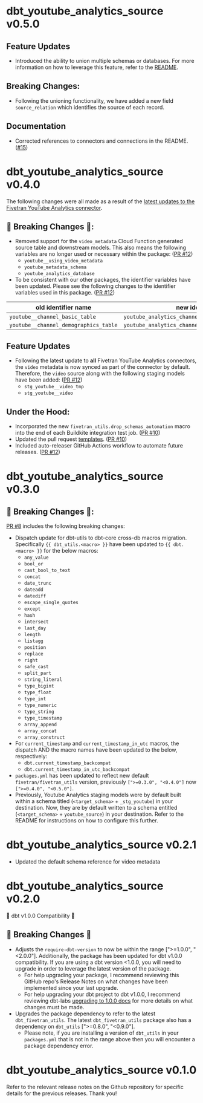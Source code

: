 # dbt_youtube_analytics_source v0.5.0

## Feature Updates
- Introduced the ability to union multiple schemas or databases. For more information on how to leverage this feature, refer to the [README](https://github.com/fivetran/dbt_youtube_analytics_source/blob/main/README.md#unioning-multiple-youtube-analytics-connectors).

## Breaking Changes:
- Following the unioning functionality, we have added a new field `source_relation` which identifies the source of each record.

## Documentation
- Corrected references to connectors and connections in the README. ([#15](https://github.com/fivetran/dbt_youtube_analytics_source/pull/15))

# dbt_youtube_analytics_source v0.4.0

The following changes were all made as a result of the [latest updates to the Fivetran YouTube Analytics connector](https://fivetran.com/docs/applications/youtube-analytics/changelog#june2023).

## 🚨 Breaking Changes 🚨:
- Removed support for the `video_metadata` Cloud Function generated source table and downstream models. This also means the following variables are no longer used or necessary within the package: ([PR #12](https://github.com/fivetran/dbt_youtube_analytics_source/pull/12))
  - `youtube__using_video_metadata`
  - `youtube_metadata_schema`
  - `youtube_analytics_database`
- To be consistent with our other packages, the identifier variables have been updated. Please see the following changes to the identifier variables used in this package. ([PR #12](https://github.com/fivetran/dbt_youtube_analytics_source/pull/12))

| **old identifier name** | **new identifier name** |
| ------------------------|-------------------------|
| `youtube__channel_basic_table` | `youtube_analytics_channel_basic_a_2_identifier` |
| `youtube__channel_demographics_table` | `youtube_analytics_channel_demographics_a_1_identifier` |


## Feature Updates
- Following the latest update to **all** Fivetran YouTube Analytics connectors, the `video` metadata is now synced as part of the connector by default. Therefore, the `video` source along with the following staging models have been added: ([PR #12](https://github.com/fivetran/dbt_youtube_analytics_source/pull/12))
  - `stg_youtube__video_tmp`
  - `stg_youtube__video`

## Under the Hood:
- Incorporated the new `fivetran_utils.drop_schemas_automation` macro into the end of each Buildkite integration test job. ([PR #10](https://github.com/fivetran/dbt_youtube_analytics_source/pull/10))
- Updated the pull request [templates](/.github). ([PR #10](https://github.com/fivetran/dbt_youtube_analytics_source/pull/10))
- Included auto-releaser GitHub Actions workflow to automate future releases. ([PR #12](https://github.com/fivetran/dbt_youtube_analytics_source/pull/12))

# dbt_youtube_analytics_source v0.3.0

## 🚨 Breaking Changes 🚨:
[PR #8](https://github.com/fivetran/dbt_youtube_analytics_source/pull/8) includes the following breaking changes:
- Dispatch update for dbt-utils to dbt-core cross-db macros migration. Specifically `{{ dbt_utils.<macro> }}` have been updated to `{{ dbt.<macro> }}` for the below macros:
    - `any_value`
    - `bool_or`
    - `cast_bool_to_text`
    - `concat`
    - `date_trunc`
    - `dateadd`
    - `datediff`
    - `escape_single_quotes`
    - `except`
    - `hash`
    - `intersect`
    - `last_day`
    - `length`
    - `listagg`
    - `position`
    - `replace`
    - `right`
    - `safe_cast`
    - `split_part`
    - `string_literal`
    - `type_bigint`
    - `type_float`
    - `type_int`
    - `type_numeric`
    - `type_string`
    - `type_timestamp`
    - `array_append`
    - `array_concat`
    - `array_construct`
- For `current_timestamp` and `current_timestamp_in_utc` macros, the dispatch AND the macro names have been updated to the below, respectively:
    - `dbt.current_timestamp_backcompat`
    - `dbt.current_timestamp_in_utc_backcompat`
- `packages.yml` has been updated to reflect new default `fivetran/fivetran_utils` version, previously `[">=0.3.0", "<0.4.0"]` now `[">=0.4.0", "<0.5.0"]`.
- Previously, Youtube Analytics staging models were by default built within a schema titled (`<target_schema>` + `_stg_youtube`) in your destination. Now, they are by default written to a schema entitled (`<target_schema>` + `youtube_source`) in your destination. Refer to the README for instructions on how to configure this further. 

# dbt_youtube_analytics_source v0.2.1
- Updated the default schema reference for video metadata
# dbt_youtube_analytics_source v0.2.0
🎉 dbt v1.0.0 Compatibility 🎉
## 🚨 Breaking Changes 🚨
- Adjusts the `require-dbt-version` to now be within the range [">=1.0.0", "<2.0.0"]. Additionally, the package has been updated for dbt v1.0.0 compatibility. If you are using a dbt version <1.0.0, you will need to upgrade in order to leverage the latest version of the package.
  - For help upgrading your package, I recommend reviewing this GitHub repo's Release Notes on what changes have been implemented since your last upgrade.
  - For help upgrading your dbt project to dbt v1.0.0, I recommend reviewing dbt-labs [upgrading to 1.0.0 docs](https://docs.getdbt.com/docs/guides/migration-guide/upgrading-to-1-0-0) for more details on what changes must be made.
- Upgrades the package dependency to refer to the latest `dbt_fivetran_utils`. The latest `dbt_fivetran_utils` package also has a dependency on `dbt_utils` [">=0.8.0", "<0.9.0"].
  - Please note, if you are installing a version of `dbt_utils` in your `packages.yml` that is not in the range above then you will encounter a package dependency error.

# dbt_youtube_analytics_source v0.1.0 
Refer to the relevant release notes on the Github repository for specific details for the previous releases. Thank you!
